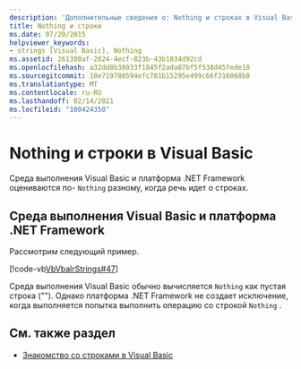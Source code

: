 ```yaml
---
description: 'Дополнительные сведения о: Nothing и строках в Visual Basic'
title: Nothing и строки
ms.date: 07/20/2015
helpviewer_keywords:
- strings [Visual Basic], Nothing
ms.assetid: 261380af-2024-4ecf-823b-43b1034d92cd
ms.openlocfilehash: a32dd8b38033f1845f2ada87bf5f538d45fede18
ms.sourcegitcommit: 10e719780594efc781b15295e499c66f316068b8
ms.translationtype: MT
ms.contentlocale: ru-RU
ms.lasthandoff: 02/14/2021
ms.locfileid: "100424350"
---
```

# <a name="nothing-and-strings-in-visual-basic"></a>Nothing и строки в Visual Basic

Среда выполнения Visual Basic и платформа .NET Framework оцениваются по- `Nothing` разному, когда речь идет о строках.  
  
## <a name="visual-basic-runtime-and-the-net-framework"></a>Среда выполнения Visual Basic и платформа .NET Framework  

 Рассмотрим следующий пример.  
  
 [!code-vb[VbVbalrStrings#47](~/samples/snippets/visualbasic/VS_Snippets_VBCSharp/VbVbalrStrings/VB/Class2.vb#47)]  
  
 Среда выполнения Visual Basic обычно вычисляется `Nothing` как пустая строка (""). Однако платформа .NET Framework не создает исключение, когда выполняется попытка выполнить операцию со строкой `Nothing` .  
  
## <a name="see-also"></a>См. также раздел

- [Знакомство со строками в Visual Basic](introduction-to-strings.md)
